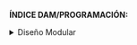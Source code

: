 **ÍNDICE DAM/PROGRAMACIÓN:**

<details><summary>Diseño Modular</summary>
	<ul>
		<li>
	   		<p><a href="https://github.com/sufigueroa87/dam/tree/main/programaci%C3%B3n/dise%C3%B1o_modular/ejercicio_1">🔹ejercicio_1:</a> 
	   			<ul> 
	   				<li>
	   					Creación de un programa de gestión de vuelos con lenguaje Java.
	   				</li>
	   			</ul>
	   		</p>
	   	</li>
	</ul>

